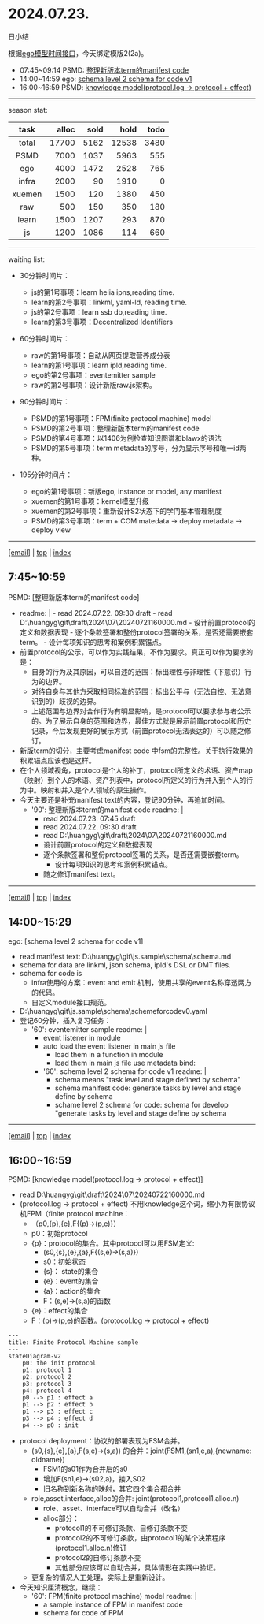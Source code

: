 # 2024.07.23.
日小结

<a id="top"></a>
根据[ego模型时间接口](https://gitee.com/hyg/blog/blob/master/timeflow.md)，今天绑定模版2(2a)。

<a id="index"></a>
- 07:45~09:14	PSMD: [整理新版本term的manifest code](#20240723074500)
- 14:00~14:59	ego: [schema level 2 schema for code v1](#20240723140000)
- 16:00~16:59	PSMD: [knowledge model(protocol.log -> protocol + effect)](#20240723160000)

---
season stat:

| task | alloc | sold | hold | todo |
| :---: | ---: | ---: | ---: | ---: |
| total | 17700 | 5162 | 12538 | 3480 |
| PSMD | 7000 | 1037 | 5963 | 555 |
| ego | 4000 | 1472 | 2528 | 765 |
| infra | 2000 | 90 | 1910 | 0 |
| xuemen | 1500 | 120 | 1380 | 450 |
| raw | 500 | 150 | 350 | 180 |
| learn | 1500 | 1207 | 293 | 870 |
| js | 1200 | 1086 | 114 | 660 |

---
waiting list:


- 30分钟时间片：
  - js的第1号事项：learn helia ipns,reading time.
  - learn的第2号事项：linkml, yaml-ld, reading time.
  - js的第2号事项：learn ssb db,reading time.
  - learn的第3号事项：Decentralized Identifiers

- 60分钟时间片：
  - raw的第1号事项：自动从网页提取营养成分表
  - learn的第1号事项：learn ipld,reading time.
  - ego的第2号事项：eventemitter sample
  - raw的第2号事项：设计新版raw.js架构。

- 90分钟时间片：
  - PSMD的第1号事项：FPM(finite protocol machine) model
  - PSMD的第2号事项：整理新版本term的manifest code
  - PSMD的第4号事项：以1406为例检查知识图谱和blawx的语法
  - PSMD的第5号事项：term metadata的序号，分为显示序号和唯一id两种。

- 195分钟时间片：
  - ego的第1号事项：新版ego, instance or model, any manifest
  - xuemen的第1号事项：kernel模型升级
  - xuemen的第2号事项：重新设计S2状态下的学门基本管理制度
  - PSMD的第3号事项：term + COM matedata -> deploy metadata -> deploy view

---
<a href="mailto:huangyg@mars22.com?subject=关于2024.07.23.[整理新版本term的manifest code]任务&body=日期: 2024.07.23.%0D%0A序号: 5%0D%0A手稿:../../draft/2024/07/20240723074500.md%0D%0A---请勿修改邮件主题及以上内容 从下一行开始写您的想法---%0D%0A">[email]</a> | [top](#top) | [index](#index)
<a id="20240723074500"></a>
## 7:45~10:59
PSMD: [整理新版本term的manifest code]

- readme: |
      - read 2024.07.22. 09:30 draft
      - read D:\huangyg\git\draft\2024\07\20240721160000.md
      - 设计前置protocol的定义和数据表现
      - 逐个条款签署和整份protocol签署的关系，是否还需要嵌套term。
        - 设计每项知识的思考和案例积累锚点。
- 前置protocol的公示，可以作为实践结果，不作为要求。真正可以作为要求的是：
    - 自身的行为及其原因，可以自述的范围：标出理性与非理性（下意识）行为的边界。
    - 对待自身与其他方采取相同标准的范围：标出公平与（无法自控、无法意识到的）歧视的边界。
    - 上述范围与边界对合作行为有明显影响，是protocol可以要求参与者公示的。为了展示自身的范围和边界，最佳方式就是展示前置protocol和历史记录，今后发现更好的展示方式（前置protocol无法表达的）可以随之修订。
- 新版term的切分，主要考虑manifest code 中fsm的完整性。关于执行效果的积累锚点应该也是这样。
- 在个人领域视角，protocol是个人的补丁，protocol所定义的术语、资产map（映射）到个人的术语、资产列表中，protocol所定义的行为并入到个人的行为中。映射和并入是个人领域的原生操作。
- 今天主要还是补充manifest text的内容，登记90分钟，再追加时间。
    - '90': 整理新版本term的manifest code
      readme: |
        - read 2024.07.23. 07:45 draft
        - read 2024.07.22. 09:30 draft
        - read D:\huangyg\git\draft\2024\07\20240721160000.md
        - 设计前置protocol的定义和数据表现
        - 逐个条款签署和整份protocol签署的关系，是否还需要嵌套term。
          - 设计每项知识的思考和案例积累锚点。
        - 随之修订manifest text。

---
<a href="mailto:huangyg@mars22.com?subject=关于2024.07.23.[schema level 2 schema for code v1]任务&body=日期: 2024.07.23.%0D%0A序号: 7%0D%0A手稿:../../draft/2024/07/20240723140000.md%0D%0A---请勿修改邮件主题及以上内容 从下一行开始写您的想法---%0D%0A">[email]</a> | [top](#top) | [index](#index)
<a id="20240723140000"></a>
## 14:00~15:29
ego: [schema level 2 schema for code v1]

- read manifest text: D:\huangyg\git\js.sample\schema\schema.md
- schema for data are linkml, json schema, ipld's DSL or DMT files.
- schema for code is
    - infra使用的方案：event and emit 机制，使用共享的event名称穿透两方的代码。
    - 自定义module接口规范。
- D:\huangyg\git\js.sample\schema\schemeforcodev0.yaml
- 登记60分钟，插入复习任务：
    - '60': eventemitter sample
      readme: |
        - event listener in module
        - auto load the event listener in main js file
          - load them in a function in module
          - load them in main js file use metadata
      bind:
        - '60': schema level 2 schema for code v1
          readme: |
            - schema means "task level and stage defined by schema"
            - schema manifest code: generate tasks by level and stage define by schema
            - schame level 2 schema for code: schema for develop "generate tasks by level and stage define by schema
    
---
<a href="mailto:huangyg@mars22.com?subject=关于2024.07.23.[knowledge model(protocol.log -> protocol + effect)]任务&body=日期: 2024.07.23.%0D%0A序号: 9%0D%0A手稿:../../draft/2024/07/20240723160000.md%0D%0A---请勿修改邮件主题及以上内容 从下一行开始写您的想法---%0D%0A">[email]</a> | [top](#top) | [index](#index)
<a id="20240723160000"></a>
## 16:00~16:59
PSMD: [knowledge model(protocol.log -> protocol + effect)]

- read D:\huangyg\git\draft\2024\07\20240722160000.md
- (protocol.log -> protocol + effect) 不用knowledge这个词，缩小为有限协议机FPM（finite protocol machine：
    - （p0,{p},{e},F{(p)->(p,e)}）
    - p0：初始protocol
    - {p}：protocol的集合。其中protocol可以用FSM定义:
        - (s0,{s},{e},{a},F{(s,e)->(s,a)})
        - s0：初始状态
        - {s}： state的集合
        - {e}：event的集合
        - {a}：action的集合
        - F：(s,e)->(s,a)的函数
    - {e}：effect的集合
    - F：(p)->(p,e)的函数。(protocol.log -> protocol + effect)
```mermaid
---
title: Finite Protocol Machine sample
---
stateDiagram-v2
    p0: the init protocol
    p1: protocol 1
    p2: protocol 2
    p3: protocol 3
    p4: protocol 4
    p0 --> p1 : effect a
    p1 --> p2 : effect b
    p1 --> p3 : effect c
    p3 --> p4 : effect d
    p4 --> p0 : init
```
- protocol deployment：协议的部署表现为FSM合并。
    - (s0,{s},{e},{a},F(s,e)->(s,a)) 的合并：joint(FSM1,(sn1,e,a),{newname: oldname})
        - FSM1的s01作为合并后的s0
        - 增加F(sn1,e)->(s02,a)，接入S02
        - 旧名称到新名称的映射，其它四个集合都合并
    - role,asset,interface,alloc的合并: joint(protocol1,protocol1.alloc.n)
        - role、asset、interface可以自动合并（改名）
        - alloc部分：
            - protocol1的不可修订条款、自修订条款不变
            - protocol2的不可修订条款，由protocol1的某个决策程序(protocol1.alloc.n)修订
            - protocol2的自修订条款不变
            - 其他部分应该可以自动合并，具体情形在实践中验证。
    - 更复杂的情况人工处理，实际上是重新设计。
- 今天知识厘清概念，继续：
    - '60': FPM(finite protocol machine) model
      readme: |
        - a sample instance of FPM in manifest code 
        - schema for code of FPM
